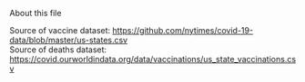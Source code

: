 About this file

Source of vaccine dataset: https://github.com/nytimes/covid-19-data/blob/master/us-states.csv <br>
Source of deaths dataset: https://covid.ourworldindata.org/data/vaccinations/us_state_vaccinations.csv


